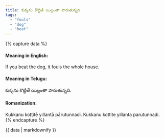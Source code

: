 ```yaml
---
title: కుక్కను కొట్టితే యిల్లంతా పారుతున్నది.
tags:
  - "fouls"
  - "dog"
  - "beat"
---
```


{% capture data %}
#### Meaning in English:
If you beat the dog, it fouls the whole house.

#### Meaning in Telugu:
కుక్కను కొట్టితే యిల్లంతా పారుతున్నది.

#### Romanization:
Kukkanu koṭṭitē yillantā pārutunnadi.
Kukkanu kottite yillanta parutunnadi.
{% endcapture %}

{{ data | markdownify }}

